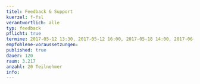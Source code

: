 ```yaml
---
titel: Feedback & Support
kuerzel: f-fsl
verantwortlich: alle
typ: feedback
pflicht: true
termine: 2017-05-12 13:30, 2017-05-12 16:00, 2017-05-18 14:00, 2017-06-09 16:00, 2017-06-09 16:00, 2017-05-05 14:00, 2017-05-05 16:00, 2017-05-26 15:00, 2017-06-08 14:00, 2017-06-08 16:00, 2017-05-19 14:00
empfohlene-voraussetzungen: 
published: true
dauer: 120
raum: 3.217
anzahl: 20 Teilnehmer
info: 
---
```


